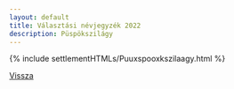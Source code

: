 ```yaml
---
layout: default
title: Választási névjegyzék 2022
description: Püspökszilágy
---
```


{% include settlementHTMLs/Puuxspooxkszilaagy.html %}

[Vissza](../)